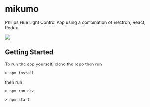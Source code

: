 # mikumo
Philips Hue Light Control App using a combination of Electron, React, Redux.

![](http://puu.sh/yvGxF/7da6bb76ac.png)

## Getting Started
To run the app yourself, clone the repo then run
```
> npm install
```

then run 

```
> npm run dev
```

```
> npm start
```

